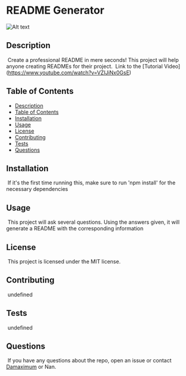 
# README Generator

![Alt text](https://img.shields.io/badge/License-MIT-brightgreen "MIT")

## Description
​
Create a professional README in mere seconds! This project will help anyone creating READMEs for their project.
​
Link to the [Tutorial Video] (https://www.youtube.com/watch?v=VZIJiNx0GsE)

## Table of Contents

* [Description](#description)
* [Table of Contents](#table-of-contents)
* [Installation](#installation)
* [Usage](#usage)
* [License](#license)
* [Contributing](#contributing)
* [Tests](#tests)
* [Questions](#questions)

## Installation
​
If it's the first time running this, make sure to run 'npm install' for the necessary dependencies
​
## Usage
​
This project will ask several questions. Using the answers given, it will generate a README with the corresponding information
​
## License
​
This project is licensed under the MIT license.
  
## Contributing
​
undefined

## Tests
​
undefined
​
## Questions
​
If you have any questions about the repo, open an issue or contact [Damaximum](https://github.com/Damaximum) or Nan.
    
